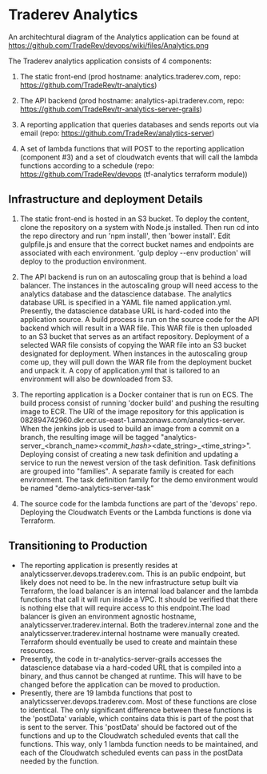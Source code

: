# Traderev Analytics

An architechtural diagram of the Analytics application can be found at https://github.com/TradeRev/devops/wiki/files/Analytics.png

The Traderev analytics application consists of 4 components:

1. The static front-end (prod hostname: analytics.traderev.com, repo: https://github.com/TradeRev/tr-analytics)

2. The API backend (prod hostname: analytics-api.traderev.com, repo: https://github.com/TradeRev/tr-analytics-server-grails)

3. A reporting application that queries databases and sends reports out via email (repo: https://github.com/TradeRev/analytics-server)

4. A set of lambda functions that will POST to the reporting application (component #3) and a set of cloudwatch events that will call the lambda functions according to a schedule (repo: https://github.com/TradeRev/devops (tf-analytics terraform module))

Infrastructure and deployment Details
----------------------
1. The static front-end is hosted in an S3 bucket.  To deploy the content, clone the repository on a system with Node.js installed.  Then run cd into the repo directory and run 'npm install', then 'bower install'.  Edit gulpfile.js and ensure that the correct bucket names and endpoints are associated with each environment.  'gulp deploy --env production' will deploy to the production environment.

2. The API backend is run on an autoscaling group that is behind a load balancer.  The instances in the autoscaling group will need access to the analytics database and the datascience database.  The analytics database URL is specified in a YAML file named application.yml.  Presently, the datascience database URL is hard-coded into the application source.  A build process is run on the source code for the API backend which will result in a WAR file.  This WAR file is then uploaded to an S3 bucket that serves as an artifact repository.
Deployment of a selected WAR file consists of copying the WAR file into an S3 bucket designated for deployment.  When instances in the autoscaling group come up, they will pull down the WAR file from the deployment bucket and unpack it.  A copy of application.yml that is tailored to an environment will also be downloaded from S3.  

3. The reporting application is a Docker container that is run on ECS.  The build process consist of running 'docker build' and pushing the resulting image to ECR.  The URI of the image repository for this application is 082894742960.dkr.ecr.us-east-1.amazonaws.com/analytics-server.  When the jenkins job is used to build an image from a commit on a branch, the resulting image will be tagged "analytics-server_&lt;branch_name&gt;_&lt;commit_hash&gt;_&lt;date_string&gt;_&lt;time_string&gt;".  Deploying consist of creating a new task definition and updating a service to run the newest version of the task definition.  Task definitions are grouped into "families".  A separate family is created for each environment.  The task definition family for the demo environment would be named "demo-analytics-server-task"

4. The source code for the lambda functions are part of the 'devops' repo.  Deploying the Cloudwatch Events or the Lambda functions is done via Terraform.

Transitioning to Production
----------------------

- The reporting application is presently resides at analyticsserver.devops.traderev.com.  This is an public endpoint, but likely does not need to be.  In the new infrastructure setup built via Terraform, the load balancer is an internal load balancer and the lambda functions that call it will run inside a VPC.  It should be verified that there is nothing else that will require access to this endpoint.The load balancer is given an environment agnostic hostname, analyticsserver.traderev.internal.  Both the traderev.internal zone and the analyticsserver.traderev.internal hostname were manually created.  Terraform should eventually be used to create and maintain these resources.
- Presently, the code in tr-analytics-server-grails accesses the datascience database via a hard-coded URL that is compiled into a binary, and thus cannot be changed at runtime.  This will have to be changed before the application can be moved to production.  
- Presently, there are 19 lambda functions that post to analyticsserver.devops.traderev.com.  Most of these functions are close to identical.  The only significant difference between these functions is the 'postData' variable, which contains data this is part of the post that is sent to the server.  This 'postData' should be factored out of the functions and up to the Cloudwatch scheduled events that call the functions.  This way, only 1 lambda function needs to be maintained, and each of the Cloudwatch scheduled events can pass in the postData needed by the function.
